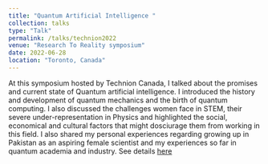 ```yaml
---
title: "Quantum Artificial Intelligence "
collection: talks
type: "Talk"
permalink: /talks/technion2022
venue: "Research To Reality symposium"
date: 2022-06-28
location: "Toronto, Canada"
---
```

At this symposium hosted by Technion Canada, I talked about the promises and current state of Quantum artificial intelligence. I introduced the history and development of quantum mechanics and the birth of quantum computing. I also discussed the challenges women face in STEM, their severe under-representation in Physics and highlighted the social, economical and cultural factors that might dosciurage them from working in this field. I also shared my personal experiences regarding growing up in Pakistan as an aspiring female scientist and my experiences so far in quantum academia and industry.  See details [here](https://www.technioncanada.org/events/research-to-reality/)
